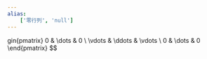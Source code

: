 ```yaml
---
alias:
    ['零行列', 'null']
---
```

gin{pmatrix} 0 & \dots & 0 \\ \vdots & \ddots & \vdots \\ 0 & \dots & 0 \end{pmatrix} $$